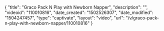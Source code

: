 {
    "title": "Graco Pack N Play with Newborn Napper",
    "description": "",
    "videoid": "110010816",
    "date_created": "1502526307",
    "date_modified": "1504247457",
    "type": "captivate",
    "layout": "video",
    "url": "\/v\/graco-pack-n-play-with-newborn-napper\/110010816"
}